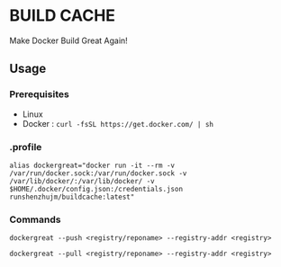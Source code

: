 # BUILD CACHE
Make Docker Build Great Again!

## Usage
### Prerequisites
  * Linux
  * Docker : ```curl -fsSL https://get.docker.com/ | sh```

### .profile
`alias dockergreat="docker run -it --rm -v /var/run/docker.sock:/var/run/docker.sock -v /var/lib/docker/:/var/lib/docker/ -v $HOME/.docker/config.json:/credentials.json runshenzhujm/buildcache:latest"`
### Commands
`dockergreat --push <registry/reponame> --registry-addr <registry>`

`dockergreat --pull <registry/reponame> --registry-addr <registry>`

